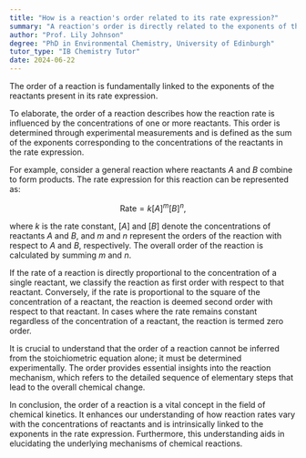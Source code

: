 ```yaml
---
title: "How is a reaction's order related to its rate expression?"
summary: "A reaction's order is directly related to the exponents of the reactants in its rate expression."
author: "Prof. Lily Johnson"
degree: "PhD in Environmental Chemistry, University of Edinburgh"
tutor_type: "IB Chemistry Tutor"
date: 2024-06-22
---
```


The order of a reaction is fundamentally linked to the exponents of the reactants present in its rate expression.

To elaborate, the order of a reaction describes how the reaction rate is influenced by the concentrations of one or more reactants. This order is determined through experimental measurements and is defined as the sum of the exponents corresponding to the concentrations of the reactants in the rate expression.

For example, consider a general reaction where reactants $A$ and $B$ combine to form products. The rate expression for this reaction can be represented as:

$$
\text{Rate} = k[A]^m[B]^n,
$$

where $k$ is the rate constant, $[A]$ and $[B]$ denote the concentrations of reactants $A$ and $B$, and $m$ and $n$ represent the orders of the reaction with respect to $A$ and $B$, respectively. The overall order of the reaction is calculated by summing $m$ and $n$.

If the rate of a reaction is directly proportional to the concentration of a single reactant, we classify the reaction as first order with respect to that reactant. Conversely, if the rate is proportional to the square of the concentration of a reactant, the reaction is deemed second order with respect to that reactant. In cases where the rate remains constant regardless of the concentration of a reactant, the reaction is termed zero order.

It is crucial to understand that the order of a reaction cannot be inferred from the stoichiometric equation alone; it must be determined experimentally. The order provides essential insights into the reaction mechanism, which refers to the detailed sequence of elementary steps that lead to the overall chemical change.

In conclusion, the order of a reaction is a vital concept in the field of chemical kinetics. It enhances our understanding of how reaction rates vary with the concentrations of reactants and is intrinsically linked to the exponents in the rate expression. Furthermore, this understanding aids in elucidating the underlying mechanisms of chemical reactions.
    
